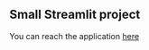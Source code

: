 ## Small Streamlit project

You can reach the application [here](https://appestnaturalincrease-jfyylrqbebzg6v6pc67znh.streamlit.app/)

